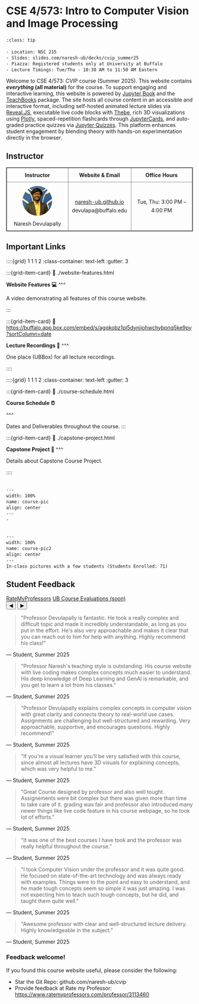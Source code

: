 # CSE 4/573: Intro to Computer Vision and Image Processing

```{admonition} Course Links
:class: tip

- Location: NSC 215
- Slides: slides.com/naresh-ub/decks/cvip_summer25
- Piazza: Registered students only at University at Buffalo
- Lecture Timings: Tue/Thu - 10:30 AM to 11:50 AM Eastern
```

Welcome to CSE 4/573: CVIP course (Summer 2025). This website contains **_everything_ (all material)** for the course. To support engaging and interactive learning, this website is powered by [Jupyter Book](https://jupyterbook.org/) and the [TeachBooks](https://teachbooks.io/) package. The site hosts all course content in an accessible and interactive format, including self-hosted animated lecture slides via [Reveal.JS](https://revealjs.com/), executable live code blocks with [Thebe](https://github.com/executablebooks/thebe), rich 3D visualizations using [Plotly](https://plotly.com/python/), spaced-repetition flashcards through [JupyterCards](https://github.com/jmshea/jupytercards), and auto-graded practice quizzes via [Jupyter Quizzes](https://github.com/jmshea/jupyterquiz). This platform enhances student engagement by blending theory with hands-on experimentation directly in the browser.

## Instructor

<table style="width:100%; border-collapse: collapse; border: 1px solid; text-align:center;">
  <tr>
    <th style="width:33%; border: 1px solid gray; text-align:center; vertical-align:middle; padding:10px;">Instructor</th>
    <th style="width:33%; border: 1px solid gray; text-align:center; vertical-align:middle; padding:10px;">Website & Email</th>
    <th style="width:33%; border: 1px solid gray; text-align:center; vertical-align:middle; padding:10px;">Office Hours</th>
  </tr>
  <tr>
    <td style="border: 1px solid gray; text-align:center; vertical-align:middle; padding:10px;">
      <img src="naresh-ub.png" width="80" style="margin-bottom:10px;"/><br>
      Naresh Devulapally
    </td>
    <td style="border: 1px solid gray; text-align:center; vertical-align:middle; padding:10px; line-height:1.6;">
      <a href="https://naresh-ub.github.io">naresh-ub.github.io</a><br>
      devulapa@buffalo.edu
    </td>
    <td style="border: 1px solid gray; text-align:center; vertical-align:middle; padding:10px; line-height:1.6;">
      Tue, Thu: 3:00 PM – 4:00 PM
    </td>
  </tr>
</table>


## Important Links

::::{grid} 1 1 1 2
:class-container: text-left
:gutter: 3

:::{grid-item-card}
:link: ./website-features.html
<!-- :class-header: bg-light -->

**Website Features 💻**
^^^

A video demonstrating all features of this course website.

:::

:::{grid-item-card}
:link: https://buffalo.app.box.com/embed/s/agqkobz1pl5dynjiohwchybpnq5ke9py?sortColumn=date
<!-- :class-header: bg-light -->

**Lecture Recordings 🎥**
^^^

One place (UBBox) for all lecture recordings.

::::


::::{grid} 1 1 1 2
:class-container: text-left
:gutter: 3

:::{grid-item-card}
:link: ./course-schedule.html
<!-- :class-header: bg-light -->

**Course Schedule ⏰**

^^^

Dates and Deliverables throughout the course.
:::

:::{grid-item-card}
:link: ./capstone-project.html
<!-- :class-header: bg-light -->

**Capstone Project 🔭**
^^^

Details about Capstone Course Project.

::::


```{figure} figures/course_pic.jpeg

---
width: 100%
name: course-pic
align: center
---
-
```

```{figure} figures/course_pic2.jpeg

---
width: 100%
name: course-pic2
align: center
---
In-class pictures with a few students (Students Enrolled: 71)
```


## Student Feedback

<div class="feedback-section" aria-label="Student Feedback Carousel">
  <div class="carousel-header">
    <!-- Replace with your real links -->
    <div class="profile-links">
      <a href="https://www.ratemyprofessors.com/professor/3113460" target="_blank" rel="noopener">RateMyProfessors</a>
      <a href="#student-feedback" target="_blank" rel="noopener">UB Course Evaluations (soon)</a>
    </div>
    <div class="carousel-controls">
      <button class="carousel-btn" id="prevBtn" aria-label="Previous feedback">◀</button>
      <button class="carousel-btn" id="nextBtn" aria-label="Next feedback">▶</button>
    </div>
  </div>

  <div class="carousel">
    <div class="carousel-track" id="feedbackTrack" tabindex="0" aria-live="polite">
      <!-- Card 1 -->
      <article class="card" role="group" aria-roledescription="slide">
        <blockquote>"Professor Devulapally is fantastic. He took a really complex and difficult topic and made it incredibly understandable, as long as you put in the effort. He's also very approachable and makes it clear that you can reach out to him for help with anything. Highly recommend his class!"</blockquote>
        <div class="student">— Student, Summer 2025</div>
      </article>
      <!-- Card 2 -->
      <article class="card" role="group" aria-roledescription="slide">
        <blockquote>"Professor Naresh's teaching style is outstanding. His course website with live coding makes complex concepts much easier to understand. His deep knowledge of Deep Learning and GenAI is remarkable, and you get to learn a lot from his classes."</blockquote>
        <div class="student">— Student, Summer 2025</div>
      </article>
      <article class="card" role="group" aria-roledescription="slide">
        <blockquote>"Professor Devulapally explains complex concepts in computer vision with great clarity and connects theory to real-world use cases. Assignments are challenging but well-structured and rewarding. Very approachable, supportive, and encourages questions. Highly recommend!"</blockquote>
        <div class="student">— Student, Summer 2025</div>
      </article>
      <!-- Card 3 -->
      <article class="card" role="group" aria-roledescription="slide">
        <blockquote>"If you're a visual learner you'll be very satisfied with this course, since almost all lectures have 3D visuals for explaining concepts, which was very helpful to me."</blockquote>
        <div class="student">— Student, Summer 2025</div>
      </article>
      <!-- Card 4 -->
      <article class="card" role="group" aria-roledescription="slide">
        <blockquote>"Great Course designed by professor and also well tought. Assignements were bit complex but there was given more than time to take care of it. grading was fair and professor also introduced many newer things like live code feature in his course webpage, so he took lot of efforts."</blockquote>
        <div class="student">— Student, Summer 2025</div>
      </article>
      <!-- Add more .card blocks as needed -->
      <!-- Card 4 -->
      <!-- Card 4 -->
      <article class="card" role="group" aria-roledescription="slide">
        <blockquote>"It was one of the best courses I have took and the professor was really helpful throughout the course.”</blockquote>
        <div class="student">— Student, Summer 2025</div>
      </article>
      <!-- Card 4 -->
      <article class="card" role="group" aria-roledescription="slide">
        <blockquote>"I took Computer Vision under the professor and it was quite good. He focused on state-of-the-art technology and was always ready with examples. Things were to the point and easy to understand, and he made tough concepts seem so simple it was just amazing. I was not expecting him to teach such tough concepts, but he did, and taught them quite well."</blockquote>
        <div class="student">— Student, Summer 2025</div>
      </article>
       <article class="card" role="group" aria-roledescription="slide">
        <blockquote>"Awesome professor with clear and well-structured lecture delivery. Highly knowledgeable in the subject."</blockquote>
        <div class="student">— Student, Summer 2025</div>
      </article>
    </div>
  </div>
</div>

<script>
  (function () {
    const track = document.getElementById('feedbackTrack');
    const prev = document.getElementById('prevBtn');
    const next = document.getElementById('nextBtn');

    function cardStep() {
      const first = track.querySelector('.card');
      const trackStyles = window.getComputedStyle(track);
      const gap = parseInt(trackStyles.columnGap || trackStyles.gap || 16, 10);
      return first ? first.getBoundingClientRect().width + gap : 0;
    }

    function updateButtons() {
      const atStart = track.scrollLeft <= 0;
      const atEnd = Math.ceil(track.scrollLeft + track.clientWidth) >= track.scrollWidth;
      prev.disabled = atStart;
      next.disabled = atEnd;
    }

    prev.addEventListener('click', () => {
      track.scrollBy({ left: -cardStep(), behavior: 'smooth' });
      setTimeout(updateButtons, 250);
    });

    next.addEventListener('click', () => {
      track.scrollBy({ left: cardStep(), behavior: 'smooth' });
      setTimeout(updateButtons, 250);
    });

    // ---- Allow page to scroll vertically; block only horizontal gestures on the track ----
    // Wheel: prevent default ONLY when user intends horizontal scroll (Shift+wheel or deltaX-dominant)
    track.addEventListener('wheel', (e) => {
      const horizontalIntent = e.shiftKey || Math.abs(e.deltaX) > Math.abs(e.deltaY);
      if (horizontalIntent) {
        e.preventDefault(); // block horizontal wheel on the track
      } // otherwise let vertical scroll bubble to the page
    }, { passive: false });

    // Touch: allow vertical swipes to bubble; block horizontal swipes on the track
    let touchStartX = 0, touchStartY = 0, decided = false, blockHorizontal = false;

    track.addEventListener('touchstart', (e) => {
      if (!e.touches || !e.touches[0]) return;
      touchStartX = e.touches[0].clientX;
      touchStartY = e.touches[0].clientY;
      decided = false;
      blockHorizontal = false;
    }, { passive: true });

    track.addEventListener('touchmove', (e) => {
      if (!e.touches || !e.touches[0]) return;
      const dx = e.touches[0].clientX - touchStartX;
      const dy = e.touches[0].clientY - touchStartY;

      // decide once per gesture
      if (!decided && (Math.abs(dx) > 6 || Math.abs(dy) > 6)) {
        blockHorizontal = Math.abs(dx) > Math.abs(dy); // true if horizontal-dominant
        decided = true;
      }

      if (blockHorizontal) {
        e.preventDefault(); // block horizontal swipe on the track
      } // else let vertical swipe scroll the page
    }, { passive: false });

    window.addEventListener('resize', updateButtons);
    updateButtons();
  })();
</script>



### Feedback welcome!

If you found this course website useful, please consider the following:

- Star the Git Repo: github.com/naresh-ub/cvip
- Provide feedback at Rate my Professor: https://www.ratemyprofessors.com/professor/3113460
